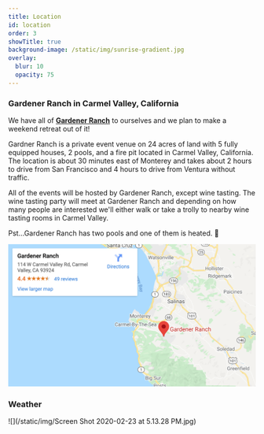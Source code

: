 ```yaml
---
title: Location
id: location
order: 3
showTitle: true
background-image: /static/img/sunrise-gradient.jpg
overlay:
  blur: 10
  opacity: 75
---
```

### Gardener Ranch in Carmel Valley, California

We have all of  **[Gardener Ranch](https://www.gardenerranch.com/weddings.htm)** to ourselves and we plan to make a weekend retreat out of it!  

Gardner Ranch is a private event venue on 24 acres of land with 5 fully equipped houses, 2 pools, and a fire pit located in Carmel Valley, California.  The location is about 30 minutes east of Monterey and takes about 2 hours to drive from San Francisco and 4 hours to drive from Ventura without traffic.

All of the events will be hosted by Gardener Ranch, except wine tasting.  The wine tasting party will meet at Gardener Ranch and depending on how many people are interested we'll either walk or take a trolly to nearby wine tasting rooms in Carmel Valley.

Pst...Gardener Ranch has two pools and one of them is heated. 👙

[![Gardener Ranch: 114 W Carmel Valley Rd, Carmel Valley, CA 93924](/static/img/map-gardener-ranch.png)](https://maps.google.com/maps?ll=36.483721,-121.738113&z=9&t=m&hl=en&gl=US&mapclient=embed&cid=679779841121404225)

### Weather

![](/static/img/Screen Shot 2020-02-23 at 5.13.28 PM.jpg)
